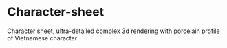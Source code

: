 # Character-sheet
Character sheet, ultra-detailed complex 3d rendering with porcelain profile of Vietnamese character
